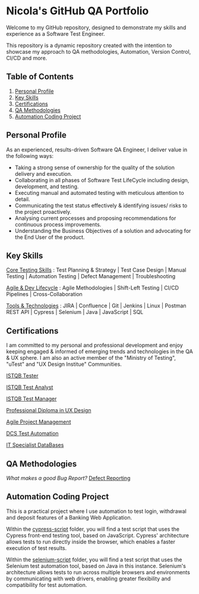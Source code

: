 # Nicola's GitHub QA Portfolio

Welcome to my GitHub repository, designed to demonstrate my skills and experience as a Software Test Engineer. 

This repository is a dynamic repository created with the intention to showcase my approach to QA methodologies, Automation, Version Control, CI/CD and more.

## Table of Contents

1. [Personal Profile](#personal-profile)
2. [Key Skills](#key-skills)
3. [Certifications](#certifications)
4. [QA Methodologies](#qa-methodologies)
5. [Automation Coding Project](#automation-coding-project)


## Personal Profile

As an experienced, results-driven Software QA Engineer, I deliver value in the following ways: 

- Taking a strong sense of ownership for the quality of the solution delivery and execution.
- Collaborating in all phases of Software Test LifeCycle including design, development, and testing.
- Executing manual and automated testing with meticulous attention to detail.
- Communicating the test status effectively & identifying issues/ risks to the project proactively.
- Analysing current processes and proposing recommendations for continuous process improvements.
- Understanding the Business Objectives of a solution and advocating for the End User of the product. 


## Key Skills

<u>Core Testing Skills</u> : Test Planning & Strategy | Test Case Design | Manual Testing | Automation Testing | Defect Management | Troubleshooting

<u>Agile & Dev Lifecycle</u> : Agile Methodologies | Shift-Left Testing | CI/CD Pipelines | Cross-Collaboration

<u>Tools & Technologies</u> :  JIRA | Confluence | Git | Jenkins | Linux | Postman REST API | Cypress | Selenium | Java | JavaScript | SQL 


## Certifications

I am committed to my personal and professional development and enjoy keeping engaged & informed of emerging trends and technologies in the QA & UX sphere. 
I am also an active member of the "Ministry of Testing", "uTest" and "UX Design Institue" Communities. 

[ISTQB Tester](./Certifications/ISTQB_Certifications/Tester.pdf)

[ISTQB Test Analyst](https://github.com/nicola-deb/qa-testing-portfolio/tree/main/Certifications/ISTQB_Certifications/Test_Analyst.pdf)

[ISTQB Test Manager](./Certifications/ISTQB_Certifications/Test_Manager.pdf)

[Professional Diploma in UX Design](./Certifications/UX_Design_Institute/UX_Design.pdf)

[Agile Project Management](./Certifications/Agile_Project_Management/AgilePMFoundation2024.pdf)

[DCS Test Automation](./Certifications/DCS_Test_Automation_Course/Automation.pdf)

[IT Specialist DataBases](https://www.credly.com/earner/earned/badge/4b27d3ed-1459-4238-91d6-683f0493f2ac)



## QA Methodologies

*What makes a good Bug Report?* 
[Defect Reporting](./QA_Methodologies/Defect_Reporting)





## Automation Coding Project

This is a practical project where I use automation to test login, withdrawal and deposit features of a Banking Web Application.
 
Within the [cypress-script](https://github.com/nicola-deb/software-testing-portfolio/tree/main/Automation_Testing/cypress-script) folder, you will find a test script that uses the Cypress front-end testing tool, based on JavaScript. Cypress' architecture allows tests to run directly inside the browser, which enables a faster execution of test results.

Within the [selenium-script](https://github.com/nicola-deb/software-testing-portfolio/tree/main/Automation_Testing/selenium-script) folder, you will find a test script that uses the Selenium test automation tool, based on Java in this instance. 
Selenium's architecture allows tests to run across multiple browsers and environments by communicating with web drivers, enabling greater flexibility and compatibility for test automation.
